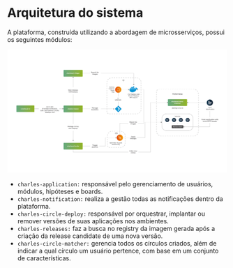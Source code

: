 # Arquitetura do sistema

A plataforma, construída utilizando a abordagem de microsserviços, possui os seguintes módulos:

![](.gitbook/assets/nova-arquitetura-charles%20%282%29.png)

* `charles-application:` responsável pelo gerenciamento de usuários, módulos, hipóteses e boards.  
* `charles-notification:` realiza a gestão todas as notificações dentro da plataforma. 
* `charles-circle-deploy:` responsável por orquestrar, implantar ou remover versões de suas aplicações nos ambientes. 
* `charles-releases:` faz a busca no registry da imagem gerada após a criação da release candidate de uma nova versão. 
* `charles-circle-matcher:` gerencia todos os círculos criados, além de indicar a qual círculo um usuário pertence, com base em um conjunto de características.

